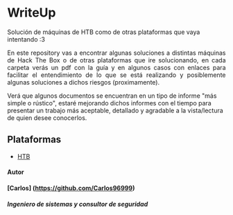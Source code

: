# WriteUp
Solución de máquinas de HTB como de otras plataformas que vaya intentando :3


<div align="justify">
  En este repository vas a encontrar algunas soluciones a distintas máquinas de Hack The Box o de otras plataformas que ire solucionando, en cada carpeta verás un pdf con la guía y en algunos casos con enlaces para facilitar el entendimiento de lo que se está realizando y posiblemente algunas soluciones a dichos riesgos (proximamente).
  </div>
  
Verá que algunos documentos se encuentran en un tipo de informe "más simple o rústico", estaré mejorando dichos informes con el tiempo para presentar un trabajo más aceptable, detallado y agradable a la vista/lectura de quien desee conocerlos.
  
## Plataformas
* [HTB](https://github.com/Carlos96999/Hacking-Labs-Solved/tree/main/HTB)

#### Autor
#### [Carlos] (https://github.com/Carlos96999)
##### Ingeniero de sistemas y consultor de seguridad
